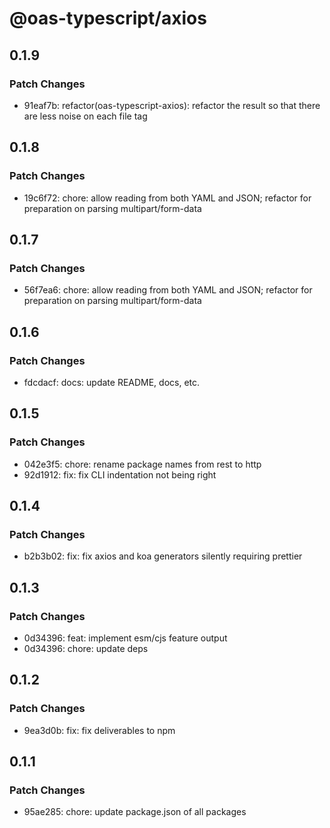 # @oas-typescript/axios

## 0.1.9

### Patch Changes

- 91eaf7b: refactor(oas-typescript-axios): refactor the result so that there are less noise on each file tag

## 0.1.8

### Patch Changes

- 19c6f72: chore: allow reading from both YAML and JSON; refactor for preparation on parsing multipart/form-data

## 0.1.7

### Patch Changes

- 56f7ea6: chore: allow reading from both YAML and JSON; refactor for preparation on parsing multipart/form-data

## 0.1.6

### Patch Changes

- fdcdacf: docs: update README, docs, etc.

## 0.1.5

### Patch Changes

- 042e3f5: chore: rename package names from rest to http
- 92d1912: fix: fix CLI indentation not being right

## 0.1.4

### Patch Changes

- b2b3b02: fix: fix axios and koa generators silently requiring prettier

## 0.1.3

### Patch Changes

- 0d34396: feat: implement esm/cjs feature output
- 0d34396: chore: update deps

## 0.1.2

### Patch Changes

- 9ea3d0b: fix: fix deliverables to npm

## 0.1.1

### Patch Changes

- 95ae285: chore: update package.json of all packages
